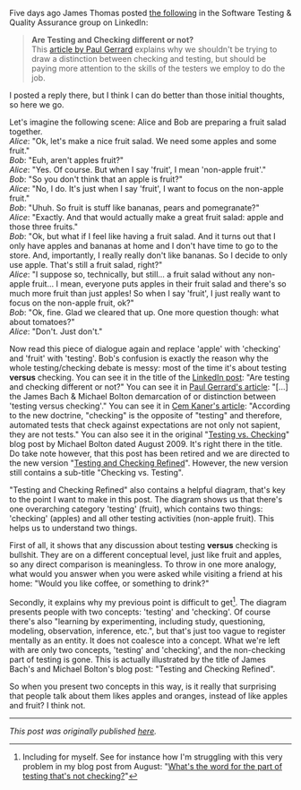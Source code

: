 <!--
.. title: Why the testing/checking debate is so messy - a fruit salad analogy
.. slug: why-the-testingchecking-debate-is-so-messy-a-fruit-salad-analogy
.. date: 2015-11-15 12:17:12 UTC+01:00
.. tags: semantics, context-driven testing, testing and checking
.. category: philosophy of testing
.. link: 
.. description:
.. type: text
-->

Five days ago James Thomas posted [the following](https://www.linkedin.com/grp/post/55636-6069749695687770112?trk=groups-post-b-title) in the Software Testing & Quality Assurance group on LinkedIn:

> **Are Testing and Checking different or not?**  
> This [article by Paul Gerrard](http://gerrardconsulting.com/?q=node/659) explains why we shouldn't be trying to draw a distinction between checking and testing, but should be paying more attention to the skills of the testers we employ to do the job.

I posted a reply there, but I think I can do better than those initial thoughts, so here we go.

Let's imagine the following scene: Alice and Bob are preparing a fruit salad together.  
*Alice*: "Ok, let's make a nice fruit salad. We need some apples and some fruit."  
*Bob*: "Euh, aren't apples fruit?"  
*Alice*: "Yes. Of course. But when I say 'fruit', I mean 'non-apple fruit'."<!-- TEASER_END -->  
*Bob*: "So you don't think that an apple is fruit?"  
*Alice*: "No, I do. It's just when I say 'fruit', I want to focus on the non-apple fruit."  
*Bob*: "Uhuh. So fruit is stuff like bananas, pears and pomegranate?"  
*Alice*: "Exactly. And that would actually make a great fruit salad: apple and those three fruits."  
*Bob*: "Ok, but what if I feel like having a fruit salad. And it turns out that I only have apples and bananas at home and I don't have time to go to the store. And, importantly, I really really don't like bananas. So I decide to only use apple. That's still a fruit salad, right?"  
*Alice*: "I suppose so, technically, but still... a fruit salad without any non-apple fruit... I mean, everyone puts apples in their fruit salad and there's so much more fruit than just apples! So when I say 'fruit', I just really want to focus on the non-apple fruit, ok?"  
*Bob*: "Ok, fine. Glad we cleared that up. One more question though: what about tomatoes?"  
*Alice*: "Don't. Just don't."

Now read this piece of dialogue again and replace 'apple' with 'checking' and 'fruit' with 'testing'. Bob's confusion is exactly the reason why the whole testing/checking debate is messy: most of the time it's about testing **versus** checking. You can see it in the title of the [LinkedIn post](https://www.linkedin.com/grp/post/55636-6069749695687770112?trk=groups-post-b-title): "Are testing and checking different or not?" You can see it in [Paul Gerrard's article](http://gerrardconsulting.com/?q=node/659): "[...] the James Bach & Michael Bolton demarcation of or distinction between 'testing versus checking'." You can see it in [Cem Kaner's article](http://context-driven-testing.com/?p=69): "According to the new doctrine, "checking" is the opposite of "testing" and therefore, automated tests that check against expectations are not only not sapient, they are not tests." You can also see it in the original "[Testing vs. Checking](http://www.developsense.com/blog/2009/08/testing-vs-checking/)" blog post by Michael Bolton dated August 2009. It's right there in the title. Do take note however, that this post has been retired and we are directed to the new version "[Testing and Checking Refined](http://www.satisfice.com/blog/archives/856)". However, the new version still contains a sub-title "Checking vs. Testing".

"Testing and Checking Refined" also contains a helpful diagram, that's key to the point I want to make in this post. The diagram shows us that there's one overarching category 'testing' (fruit), which contains two things: 'checking' (apples) and all other testing activities (non-apple fruit). This helps us to understand two things.

First of all, it shows that any discussion about testing **versus** checking is bullshit. They are on a different conceptual level, just like fruit and apples, so any direct comparison is meaningless. To throw in one more analogy, what would you answer when you were asked while visiting a friend at his home: "Would you like coffee, or something to drink?"

Secondly, it explains why my previous point is difficult to get[^1]. The diagram presents people with two concepts: 'testing' and 'checking'. Of course there's also "learning by experimenting, including study, questioning, modeling, observation, inference, etc.", but that's just too vague to register mentally as an entity. It does not coalesce into a concept. What we're left with are only two concepts, 'testing' and 'checking', and the non-checking part of testing is gone. This is actually illustrated by the title of James Bach's and Michael Bolton's blog post: "Testing and Checking Refined".

So when you present two concepts in this way, is it really that surprising that people talk about them likes apples and oranges, instead of like apples and fruit? I think not.

---

*This post was originally published [here](https://testingcurve.wordpress.com/2015/11/15/why-the-testingchecking-debate-is-so-messy-a-fruit-salad-analogy/).*

[^1]: Including for myself. See for instance how I'm struggling with this very problem in my blog post from August: "[What's the word for the part of testing that's not checking?](link://slug/whats-the-word-for-the-part-of-testing-thats-not-checking)"
